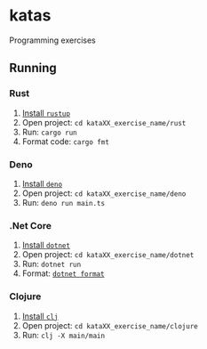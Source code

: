 # katas

Programming exercises

## Running

### Rust

1. [Install `rustup`](https://rustup.rs/)
2. Open project: `cd kataXX_exercise_name/rust`
3. Run: `cargo run`
4. Format code: `cargo fmt`

### Deno

1. [Install `deno`](https://deno.land/)
2. Open project: `cd kataXX_exercise_name/deno`
3. Run: `deno run main.ts`

### .Net Core

1. [Install `dotnet`](https://docs.microsoft.com/en-us/dotnet/core/install)
2. Open project: `cd kataXX_exercise_name/dotnet`
3. Run: `dotnet run`
4. Format: [`dotnet format`](https://github.com/dotnet/format#how-to-install)

### Clojure

1. [Install `clj`](https://clojure.org/guides/getting_started)
2. Open project: `cd kataXX_exercise_name/clojure`
3. Run: `clj -X main/main`
